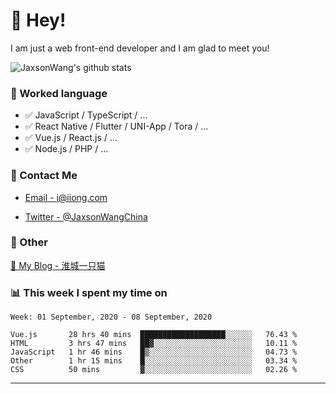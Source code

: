 # 👋 Hey!

I am just a web front-end developer and I am glad to meet you!

![JaxsonWang's github stats](https://github-readme-stats.vercel.app/api?username=JaxsonWang&&show_icons=true&&title_color=1abc9c&&icon_color=1abc9c)


### 📝 Worked language

- ✅ JavaScript / TypeScript / ...
- ✅ React Native / Flutter / UNI-App / Tora / ...
- ✅ Vue.js / React.js / ...
- ✅ Node.js / PHP / ...

### 📮 Contact Me

- [Email - i@iiong.com](mailto:i@iiong.com)

- [Twitter - @JaxsonWangChina](https://twitter.com/JaxsonWangChina)

### 🤪 Other

[📌 My Blog - 淮城一只猫](https://iiong.com)

### 📊 This week I spent my time on

<!--START_SECTION:waka-->
```text
Week: 01 September, 2020 - 08 September, 2020

Vue.js       28 hrs 40 mins  ███████████████████░░░░░░   76.43 % 
HTML         3 hrs 47 mins   ██▓░░░░░░░░░░░░░░░░░░░░░░   10.11 % 
JavaScript   1 hr 46 mins    █▒░░░░░░░░░░░░░░░░░░░░░░░   04.73 % 
Other        1 hr 15 mins    █░░░░░░░░░░░░░░░░░░░░░░░░   03.34 % 
CSS          50 mins         ▓░░░░░░░░░░░░░░░░░░░░░░░░   02.26 % 
```
<!--END_SECTION:waka-->

---
